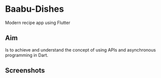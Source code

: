 # Baabu-Dishes
Modern recipe app using Flutter 
## Aim
Is to achieve and understand the concept of using APIs and asynchronous programming in Dart. 
## Screenshots
